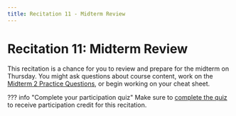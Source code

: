 ```yaml
---
title: Recitation 11 - Midterm Review
---
```


# Recitation 11: Midterm Review

This recitation is a chance for you to review and prepare for the midterm on Thursday. You might ask questions about course content, work on the [Midterm 2 Practice Questions](https://docs.google.com/document/d/1g-7ww0BZVU_ipGA95UgYmRpHv4ctIWHV9sUNrqeK7OQ/edit?usp=sharing), or begin working on your cheat sheet.

??? info "Complete your participation quiz"
	Make sure to [complete the quiz](https://www.gradescope.com/courses/583198/assignments/4359746) to receive participation credit for this recitation.
